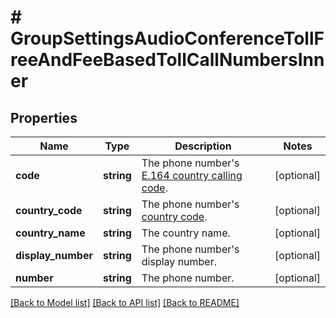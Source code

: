 # # GroupSettingsAudioConferenceTollFreeAndFeeBasedTollCallNumbersInner

## Properties

Name | Type | Description | Notes
------------ | ------------- | ------------- | -------------
**code** | **string** | The phone number&#39;s [E.164 country calling code](https://en.wikipedia.org/wiki/List_of_country_calling_codes). | [optional]
**country_code** | **string** | The phone number&#39;s [country code](https://marketplace.zoom.us/docs/api-reference/other-references/abbreviation-lists#countries). | [optional]
**country_name** | **string** | The country name. | [optional]
**display_number** | **string** | The phone number&#39;s display number. | [optional]
**number** | **string** | The phone number. | [optional]

[[Back to Model list]](../../README.md#models) [[Back to API list]](../../README.md#endpoints) [[Back to README]](../../README.md)
